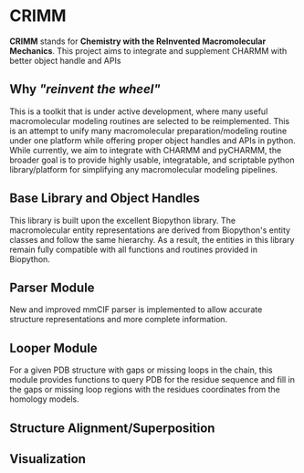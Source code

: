 # **CRIMM**
**CRIMM** stands for **Chemistry with the ReInvented Macromolecular Mechanics**. This project aims to integrate and supplement CHARMM with better object handle and APIs

## Why *"reinvent the wheel"*
This is a toolkit that is under active development, where many useful macromolecular modeling routines are selected to be reimplemented. This is an attempt to unify many macromolecular preparation/modeling routine under one platform while offering proper object handles and APIs in python. While currently, we aim to integrate with CHARMM and pyCHARMM, the broader goal is to provide highly usable, integratable, and scriptable python library/platform for simplifying any macromolecular modeling pipelines.

## Base Library and Object Handles
This library is built upon the excellent Biopython library. The macromolecular entity representations are derived from Biopython's entity classes and follow the same hierarchy. As a result, the entities in this library remain fully compatible with all functions and routines provided in Biopython.
## Parser Module
New and improved mmCIF parser is implemented to allow accurate structure representations and more complete information.

## Looper Module
For a given PDB structure with gaps or missing loops in the chain, this module provides functions to query PDB for the residue sequence and fill in the gaps or missing loop regions with the residues coordinates from the homology models.

## Structure Alignment/Superposition

## Visualization
